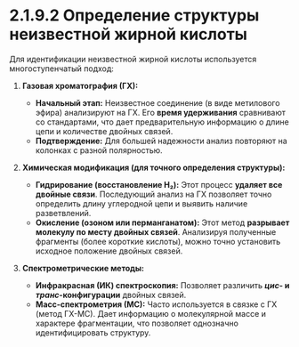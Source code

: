 # 2.1.9.2 Определение структуры неизвестной жирной кислоты

Для идентификации неизвестной жирной кислоты используется многоступенчатый подход:

1.  **Газовая хроматография (ГХ):**
    *   **Начальный этап:** Неизвестное соединение (в виде метилового эфира) анализируют на ГХ. Его **время удерживания** сравнивают со стандартами, что дает предварительную информацию о длине цепи и количестве двойных связей.
    *   **Подтверждение:** Для большей надежности анализ повторяют на колонках с разной полярностью.

2.  **Химическая модификация (для точного определения структуры):**
    *   **Гидрирование (восстановление H₂):** Этот процесс **удаляет все двойные связи**. Последующий анализ на ГХ позволяет точно определить длину углеродной цепи и выявить наличие разветвлений.
    *   **Окисление (озоном или перманганатом):** Этот метод **разрывает молекулу по месту двойных связей**. Анализируя полученные фрагменты (более короткие кислоты), можно точно установить исходное положение двойных связей.

3.  **Спектрометрические методы:**
    *   **Инфракрасная (ИК) спектроскопия:** Позволяет различить ***цис*- и *транс*-конфигурации** двойных связей.
    *   **Масс-спектрометрия (МС):** Часто используется в связке с ГХ (метод ГХ-МС). Дает информацию о молекулярной массе и характере фрагментации, что позволяет однозначно идентифицировать структуру.

